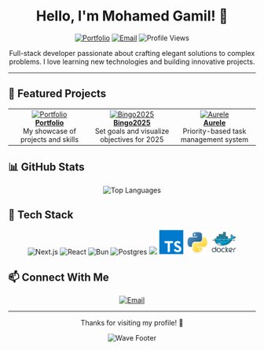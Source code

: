 <h1 align="center"><strong>Hello, I'm Mohamed Gamil! 👋</strong></h1>

<p align="center">
  <a href="https://gamil.is-a.dev"><img src="https://img.shields.io/badge/Portfolio-gamil.is--a.dev-brightgreen?style=for-the-badge" alt="Portfolio"></a>
  <a href="mailto:mohamed.gamil@outlook.fr"><img src="https://img.shields.io/badge/Email-Contact%20Me-blue?style=for-the-badge" alt="Email"></a>
  <img src="https://komarev.com/ghpvc/?username=GamilMohamed&color=blueviolet&style=for-the-badge" alt="Profile Views">
</p>

<p align="center">Full-stack developer passionate about crafting elegant solutions to complex problems. I love learning new technologies and building innovative projects.</p>

---

## 🚀 Featured Projects

<table>
  <tr>
    <td width="33%" align="center">
      <a href="https://gamil.is-a.dev">
        <img src="https://img.shields.io/badge/Portfolio-View%20Live-ff69b4?style=for-the-badge" alt="Portfolio"/>
        <br />
        <strong>Portfolio</strong>
      </a>
      <br />
      My showcase of projects and skills
    </td>
    <td width="33%" align="center">
      <a href="https://bingo2025-ilo.vercel.app">
        <img src="https://img.shields.io/badge/Bingo2025-View%20Live-9cf?style=for-the-badge" alt="Bingo2025"/>
        <br />
        <strong>Bingo2025</strong>
      </a>
      <br />
      Set goals and visualize objectives for 2025
    </td>
    <td width="33%" align="center">
      <a href="https://aurele.vercel.app">
        <img src="https://img.shields.io/badge/Aurele-View%20Live-orange?style=for-the-badge" alt="Aurele"/>
        <br />
        <strong>Aurele</strong>
      </a>
      <br />
      Priority-based task management system
    </td>
  </tr>
</table>

## 📊 GitHub Stats

<p align="center">
  <img src="https://github-readme-stats.vercel.app/api/top-langs/?username=GamilMohamed&layout=compact&theme=radical" alt="Top Languages" />
</p>

## 🔧 Tech Stack

<p align="center">
  <img width=50 src="https://cdn.jsdelivr.net/gh/devicons/devicon@latest/icons/nextjs/nextjs-original.svg" alt="Next.js" />
  <img width=50 src="https://cdn.jsdelivr.net/gh/devicons/devicon@latest/icons/react/react-original.svg" alt="React" />
  <img width=50 src="https://cdn.jsdelivr.net/gh/devicons/devicon@latest/icons/bun/bun-original.svg" alt="Bun" />
  <img width=50 src="https://cdn.jsdelivr.net/gh/devicons/devicon@latest/icons/postgresql/postgresql-original.svg" alt="Postgres" />
  <img width=50 src="https://cdn.jsdelivr.net/gh/devicons/devicon@latest/icons/vitejs/vitejs-original.svg" />
  <img width=50 src="https://github.com/devicons/devicon/blob/master/icons/typescript/typescript-original.svg" alt="TypeScript" />
  <img width=50 src="https://raw.githubusercontent.com/devicons/devicon/1119b9f84c0290e0f0b38982099a2bd027a48bf1/icons/python/python-original.svg" alt="Python" />
  <img width=50 src="https://github.com/devicons/devicon/blob/master/icons/docker/docker-original-wordmark.svg" alt="Docker" />
</p>

## 📫 Connect With Me

<p align="center">
  <a href="mailto:mohamed.gamil@outlook.fr">
    <img src="https://img.shields.io/badge/Email-mohamed.gamil%40outlook.fr-blue?style=for-the-badge&logo=microsoft-outlook" alt="Email">
  </a>
  <!-- Add your social links here (LinkedIn, Twitter, etc.) if desired -->
</p>

---

<p align="center">Thanks for visiting my profile! 🌟</p>

<p align="center">
  <img src="https://capsule-render.vercel.app/api?type=waving&color=gradient&height=100&section=footer" alt="Wave Footer" />
</p>
